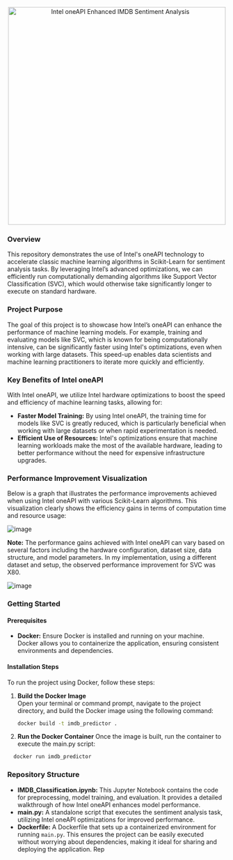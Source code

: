 <p align="center">
  <img src="https://github.com/user-attachments/assets/1a290a9e-66cf-406f-8c76-f86b4fc01be9" alt="Intel oneAPI Enhanced IMDB Sentiment Analysis" width="500" style="background-color: rgba(255, 255, 255, 0.7);">
</p>


### Overview

This repository demonstrates the use of Intel's oneAPI technology to accelerate classic machine learning algorithms in Scikit-Learn for sentiment analysis tasks. By leveraging Intel’s advanced optimizations, we can efficiently run computationally demanding algorithms like Support Vector Classification (SVC), which would otherwise take significantly longer to execute on standard hardware.

### Project Purpose

The goal of this project is to showcase how Intel’s oneAPI can enhance the performance of machine learning models. For example, training and evaluating models like SVC, which is known for being computationally intensive, can be significantly faster using Intel's optimizations, even when working with large datasets. This speed-up enables data scientists and machine learning practitioners to iterate more quickly and efficiently.

### Key Benefits of Intel oneAPI

With Intel oneAPI, we utilize Intel hardware optimizations to boost the speed and efficiency of machine learning tasks, allowing for:

- **Faster Model Training:** By using Intel oneAPI, the training time for models like SVC is greatly reduced, which is particularly beneficial when working with large datasets or when rapid experimentation is needed.
- **Efficient Use of Resources:** Intel's optimizations ensure that machine learning workloads make the most of the available hardware, leading to better performance without the need for expensive infrastructure upgrades.

### Performance Improvement Visualization

Below is a graph that illustrates the performance improvements achieved when using Intel oneAPI with various Scikit-Learn algorithms. This visualization clearly shows the efficiency gains in terms of computation time and resource usage:

![image](https://github.com/user-attachments/assets/802497c2-7408-425c-a205-d2f2a0b6316b)

**Note:** The performance gains achieved with Intel oneAPI can vary based on several factors including the hardware configuration, dataset size, data structure, and model parameters. In my implementation, using a different dataset and setup, the observed performance improvement for SVC was X80.

![image](https://github.com/user-attachments/assets/77d27ce9-1457-4efc-9f74-9d3457de99fd)

### Getting Started

#### Prerequisites

- **Docker:** Ensure Docker is installed and running on your machine. Docker allows you to containerize the application, ensuring consistent environments and dependencies.

#### Installation Steps
To run the project using Docker, follow these steps:

1. **Build the Docker Image**  
   Open your terminal or command prompt, navigate to the project directory, and build the Docker image using the following command:

   ```bash
   docker build -t imdb_predictor . 

2. **Run the Docker Container**
Once the image is built, run the container to execute the main.py script:

```bash
  docker run imdb_predictor
```
### Repository Structure

- **IMDB_Classification.ipynb:** This Jupyter Notebook contains the code for preprocessing, model training, and evaluation. It provides a detailed walkthrough of how Intel oneAPI enhances model performance.
- **main.py:** A standalone script that executes the sentiment analysis task, utilizing Intel oneAPI optimizations for improved performance.
- **Dockerfile:** A Dockerfile that sets up a containerized environment for running `main.py`. This ensures the project can be easily executed without worrying about dependencies, making it ideal for sharing and deploying the application.
Rep

